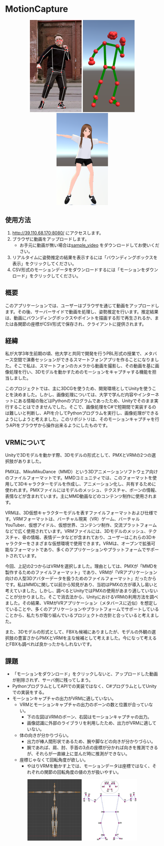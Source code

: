 # MotionCapture

<div align="center">
    <img src="_github/img01.png" height="300">
    <img src="_github/img02.png" height="300">
    <img src="_github/img03.png" height="300">
</div>

## 使用方法

1. http://39.110.68.170:8080/ にアクセスします。
2. ブラウザに動画をアップロードします。
   - お手元に動画が無い場合は[sample_video](https://github.com/shoi1217/MotionCapture/blob/main/_github/sample_video.mp4) をダウンロードしてお使いください。
3. リアルタイムに姿勢推定の結果を表示するには「バウンディングボックスを表示」をクリックしてください。
4. CSV形式のモーションデータをダウンロードするには「モーションをダウンロード」をクリックしてください。

## 概要

このアプリケーションでは、ユーザーはブラウザを通じて動画をアップロードします。その後、サーバーサイドで動画を処理し、姿勢推定を行います。推定結果は、動画にバウンディングボックスやポイントを描画する形で再生されるか、または各関節の座標がCSV形式で保存され、クライアントに提供されます。

## 経緯

私が大学3年生前期の頃、他大学と共同で開発を行うPBL形式の授業で、メタバース空間で演奏セッションができるスマートフォンアプリを作ることになりました。そこで私は、スマートフォンのカメラから動画を撮影し、その動画を基に画像処理を行い、3Dモデルを動かすためのモーションをキャプチャする機能を担当しました。

このプロジェクトでは、主に3DCGを使うため、開発環境としてUnityを使うことを決めました。しかし、画像処理については、大学で学んだ内容やインターネットにある情報の殆どはPythonのプログラムであったため、Unityでそのまま実行することはできませんでした。そこで、画像処理をC#で短期間で実装するのは難しいと判断し、APIを介してPythonプログラムを実行し、画像処理ができるようにしようと考えました。このリポジトリは、そのモーションキャプチャを行うAPIをブラウザから操作出来るようにしたものです。

## VRMについて

Unityで3Dモデルを動かす際、3Dモデルの形式として、PMXとVRMの2つの選択肢がありました。

PMXは、MikuMikuDance（MMD）という3Dアニメーションソフトウェア向けのファイルフォーマットです。MMDコミュニティでは、このフォーマットを使用して3Dキャラクターモデルを作成し、アニメーション化し、共有するために使われます。PMXファイルにはモデルのメッシュ、テクスチャ、ボーンの情報、表情などが含まれています。主にMMD動画などのコンテンツ制作に使用されます。

VRMは、3D仮想キャラクターモデルを表すファイルフォーマットおよび仕様です。VRMフォーマットは、バーチャル現実（VR）ゲーム、バーチャルYouTuber、仮想アイドル、仮想世界、コンテンツ制作、交流プラットフォームなどで広く使用されています。VRMファイルには、3Dモデルのメッシュ、テクスチャ、骨の情報、表情データなどが含まれており、ユーザーはこれらの3Dキャラクターをさまざまな仮想環境で使用できます。VRMは、オープンで拡張可能なフォーマットであり、多くのアプリケーションやプラットフォームでサポートされています。

今回、上記の2つからはVRMを選択しました。理由としては、PMXが「MMDを製作するためのファイルフォーマット」であり、VRMが「VRアプリケーション向けの人型3Dアバターデータを扱うためのファイルフォーマット」だったからです。私はMMDに関して以前から知見があり、当初はPMXの方が導入し易いと考えていました。しかし、調べるとUnityではPMXの使用があまり適していないことが分かりました。そこで消去法から、UnityにおけるVRMの利用方法を調べました。その結果、VRMがVRアプリケーション（メタバースに近似）を想定していることや、多くのアプリケーションやプラットフォームでサポートしていることから、私たちが取り組んでいるプロジェクトの方針と合っていると考えました。

また、3Dモデルの形式として、FBXも候補にありましたが、モデルの外観の選択肢の豊富さからPMXとVRMを主な候補として考えました。今になって考えるとFBXも調べれば良かったかもしれないです。

## 課題

- 「モーションをダウンロード」をクリックしないと、アップロードした動画が削除されず、サーバ側に残ってしまう。
- PythonプログラムとしてAPIでの実装ではなく、C#プログラムとしてUnityでの実装をする。
- モーションキャプチャの出力がVRMに適していない。
    - VRMとモーションキャプチャの出力のボーンの数と位置が合っていない。
        - 下の左図はVRMのボーン、右図はモーションキャプチャの出力。
        - 画像認識に外部のライブラリを利用したため、出力がVRMに適していない。
    - 体の向きが分かりづらい。
        - 出力が棒人間形状であるため、腕や脚などの向きが分かりづらい。
        - 腕であれば、肩、肘、手首の3点の座標が分かれば向きを推測できるが、それらが一直線上に並んだ時に推測ができない。
    - 座標じゃなくて回転角度が欲しい。
        - やはりVRMを動かす上では、モーションデータは座標ではなく、それぞれの関節の回転角度の値の方が扱いやすい。
<div align="center">
    <img src="_github/img04.png" height="200">
    <img src="_github/img05.png" height="200">
</div>
